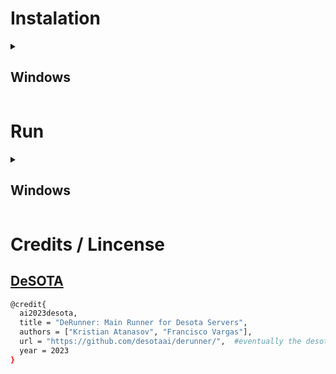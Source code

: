 # Instalation
<details>
    <summary><h2>Windows</h2></summary>

### Create Project Folder 
**Model PATH:** `%UserProfile%\Desota_Models\DeRunner`

* Open CMD:
    * <kbd>⊞ Win</kbd> + <kbd>R</kbd>
    * Search: `cmd` <br>

* Copy-Paste the following comands: 
```cmd
mkdir %UserProfile%\Desota\DeRunner
cd %UserProfile%\Desota\DeRunner

```

### Test if conda is instaled

Copy-Paste the following comands 
```cmd
%UserProfile%\miniconda3\condabin\conda --version
```
if response is:
>  '`YourUserPath`\miniconda3\condabin\conda' is not recognized as an internal or external command, operable program or batch file.

then is required conda instalation !

### Conda Instalation
Copy-Paste the following comand
```sh
powershell -command "Invoke-WebRequest -Uri https://repo.anaconda.com/miniconda/Miniconda3-latest-Windows-x86_64.exe -OutFile ~\miniconda.exe && start /B /WAIT %UserProfile%\miniconda.exe /InstallationType=JustMe /AddToPath=0 /RegisterPython=0 /S /D=%UserProfile%\miniconda3 && del %UserProfile%\miniconda.exe 

```

### Install DeRunner
Copy-Paste the following comands 
```cmd
cd %UserProfile%\Desota\DeRunner
git clone https://github.com/desota/derunner.git .
%UserProfile%\miniconda3\condabin\conda create --prefix ./env python=3.11 -y
%UserProfile%\miniconda3\condabin\conda activate ./env
pip install -r requirements.txt
echo DONE (:

```
</details>

# Run
<details>
    <summary><h2>Windows</h2></summary>

* Open CMD:
    * <kbd>⊞ Win</kbd> + <kbd>R</kbd>
    * Search: `cmd` <br>

* Copy-Paste the following comands: 
```cmd
cd %UserProfile%\Desota\DeRunner
%UserProfile%\miniconda3\condabin\conda activate ./env
python DeRunner.py

```
</details>

# Credits / Lincense

## [DeSOTA](#coming-soon)
```sh
@credit{
  ai2023desota,
  title = "DeRunner: Main Runner for Desota Servers",
  authors = ["Kristian Atanasov", "Francisco Vargas"],
  url = "https://github.com/desotaai/derunner/",  #eventually the desota webpage
  year = 2023
}
```
</details>

